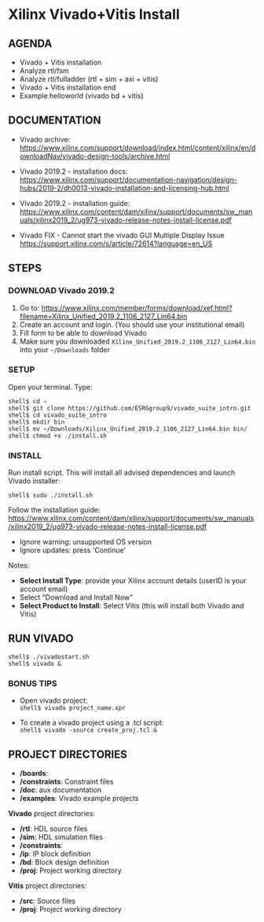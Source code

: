 # Xilinx Vivado+Vitis Install

## AGENDA
- Vivado + Vitis installation
- Analyze rtl/fsm
- Analyze rtl/fulladder (rtl + sim + axi + vitis)
- Vivado + Vitis installation end
- Example helloworld (vivado bd + vitis)

## DOCUMENTATION
- Vivado archive:
	https://www.xilinx.com/support/download/index.html/content/xilinx/en/downloadNav/vivado-design-tools/archive.html

- Vivado 2019.2 - installation docs: https://www.xilinx.com/support/documentation-navigation/design-hubs/2019-2/dh0013-vivado-installation-and-licensing-hub.html

- Vivado 2019.2 - installation guide: https://www.xilinx.com/content/dam/xilinx/support/documents/sw_manuals/xilinx2019_2/ug973-vivado-release-notes-install-license.pdf

- Vivado FIX - Cannot start the vivado GUI Multiple Display Issue
	https://support.xilinx.com/s/article/72614?language=en_US

## STEPS
### DOWNLOAD Vivado 2019.2
1. Go to: https://www.xilinx.com/member/forms/download/xef.html?filename=Xilinx_Unified_2019.2_1106_2127_Lin64.bin
2. Create an account and login. (You should use your institutional email)
3. Fill form to be able to download Vivado
4. Make sure you downloaded ```Xilinx_Unified_2019.2_1106_2127_Lin64.bin``` into your ```~/Downloads``` folder

### SETUP
Open your terminal. Type: 
```shell
shell$ cd ~
shell$ git clone https://github.com/ESRGgroup9/vivado_suite_intro.git
shell$ cd vivado_suite_intro
shell$ mkdir bin
shell$ mv ~/Downloads/Xilinx_Unified_2019.2_1106_2127_Lin64.bin bin/
shell$ chmod +x ./install.sh 
```

### INSTALL
Run install script. This will install all advised dependencies and launch Vivado installer:
```shell
shell$ sudo ./install.sh
```

Follow the installation guide: https://www.xilinx.com/content/dam/xilinx/support/documents/sw_manuals/xilinx2019_2/ug973-vivado-release-notes-install-license.pdf

- Ignore warning: unsupported OS version
- Ignore updates: press 'Continue'

Notes:

- **Select Install Type**: provide your Xilinx account details (userID is your account email)
- Select "Download and Install Now"
- **Select Product to Install**: Select Vitis (this will install both Vivado and Vitis)

## RUN VIVADO
```shell
shell$ ./vivadostart.sh
shell$ vivado &
```
### BONUS TIPS
- Open vivado project:<br/>
```shell$ vivado project_name.xpr```

- To create a vivado project using a .tcl script:<br/>
```shell$ vivado -source create_proj.tcl &```

## PROJECT DIRECTORIES
- **/boards**:
- **/constraints**: Constraint files
- **/doc**: aux documentation
- **/examples**: Vivado example projects

**Vivado** project directories:

- **/rtl**: HDL source files
- **/sim**: HDL simulation files
- **/constraints**: 
- **/ip**: IP block definition
- **/bd**: Block design definition
- **/proj**: Project working directory

**Vitis** project directories:

- **/src**: Source files
- **/proj**: Project working directory
